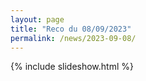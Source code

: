 ```yaml
---
layout: page
title: "Reco du 08/09/2023"
permalink: /news/2023-09-08/
---
```

{% include slideshow.html %}